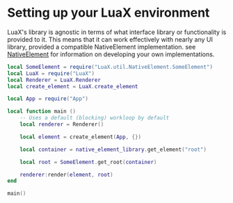 
# Setting up your LuaX environment

LuaX's library is agnostic in terms of what interface library or functionality is provided to it. This means that it can work effectively with nearly any UI library, provided a compatible NativeElement implementation. see [NativeElement](./NativeElement.md) for information on developing your own implementations.

```lua
local SomeElement = require("LuaX.util.NativeElement.SomeElement")
local LuaX = require("LuaX")
local Renderer = LuaX.Renderer
local create_element = LuaX.create_element

local App = require("App")

local function main ()
    -- Uses a default (blocking) workloop by default
    local renderer = Renderer()

    local element = create_element(App, {})

    local container = native_element_library.get_element("root")

    local root = SomeElement.get_root(container)

    renderer:render(element, root)
end

main()
```